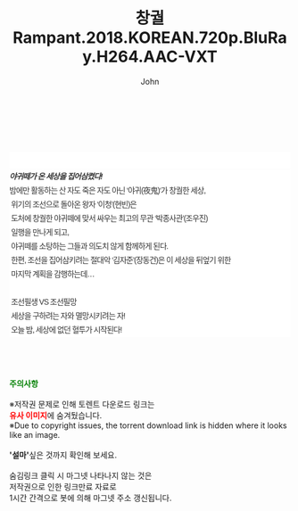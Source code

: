 ﻿---
layout: post
title:  "창궐 Rampant.2018.KOREAN.720p.BluRay.H264.AAC-VXT"
author: John
categories: [ 영화 ]
tags: [  ]
image:  
description: "창궐 Rampant.2018.KOREAN.720p.BluRay.H264.AAC-VXT torrent 정보 공유"
toc: true
toc_sticky: true
---

<br>
<div class="view-img">
<a class="view_image" href="https://torrentmobile59.com/bbs/view_image.php?fn=%2Fdata%2Ffile%2Fmovie%2F1040166538_5iYCoN8n_e1179e3ce95101b7a48c35ae0b4add514e3ab60b.jpg" target="_blank"><img alt="" class="img-tag" content="https://torrentmobile59.com/data/file/movie/1040166538_5iYCoN8n_e1179e3ce95101b7a48c35ae0b4add514e3ab60b.jpg" itemprop="image" src="https://torrentmobile59.com/data/file/movie/1040166538_5iYCoN8n_e1179e3ce95101b7a48c35ae0b4add514e3ab60b.jpg"/></a></div><div class="view-content" itemprop="description">
<p><br/></p><div class="title_area" style="margin:0px 0px 9px;padding:0px;list-style:none;font-size:12px;font-family:'나눔고딕', NanumGothic, '돋움', Dotum, Helvetica, 'AppleSDGothicNeo-Medium', AppleGothic, sans-serif;height:30px;float:none;background-color:rgb(255,255,255);"><h4 class="h_story" style="margin:5px 10px 0px 0px;padding:0px;list-style:none;font-size:12px;font-family:'돋움', sans-serif;height:18px;width:49px;background:url(&quot;https://ssl.pstatic.net/static/movie/2020/10/h_tx_sp5.png&quot;) no-repeat 0px -17px;float:left;"><strong class="blind" style="margin:0px;padding:0px;list-style:none;font-size:0px;font-family:inherit;color:inherit;width:1px;height:1px;line-height:0;">줄거리</strong></h4></div><h5 class="h_tx_story" style="margin:-7px 0px 1px;padding:0px;list-style:none;font-size:14px;font-family:'나눔고딕', NanumGothic, Helvetica, sans-serif;color:rgb(51,51,51);background-image:url(&quot;https://ssl.pstatic.net/static/movie/2014/01/blank.gif&quot;);letter-spacing:-1px;line-height:25px;background-color:rgb(255,255,255);">야귀떼가 온 세상을 집어삼켰다!</h5><p class="con_tx" style="margin-top:-1px;margin-bottom:-6px;list-style:none;font-size:14px;font-family:'나눔고딕', NanumGothic, '돋움', Dotum, Helvetica, 'AppleSDGothicNeo-Medium', AppleGothic, sans-serif;color:rgb(51,51,51);background-image:url(&quot;https://ssl.pstatic.net/static/movie/2014/01/blank.gif&quot;);letter-spacing:-1px;line-height:25px;background-color:rgb(255,255,255);">밤에만 활동하는 산 자도 죽은 자도 아닌 ‘야귀(夜鬼)‘가 창궐한 세상,<br style="list-style:none;font-size:12px;font-family:'돋움', sans-serif;color:rgb(0,0,0);"/> 위기의 조선으로 돌아온 왕자 ‘이청’(현빈)은<br style="list-style:none;font-size:12px;font-family:'돋움', sans-serif;color:rgb(0,0,0);"/> 도처에 창궐한 야귀떼에 맞서 싸우는 최고의 무관 ‘박종사관’(조우진)<br style="list-style:none;font-size:12px;font-family:'돋움', sans-serif;color:rgb(0,0,0);"/> 일행을 만나게 되고,<br style="list-style:none;font-size:12px;font-family:'돋움', sans-serif;color:rgb(0,0,0);"/> 야귀떼를 소탕하는 그들과 의도치 않게 함께하게 된다.<br style="list-style:none;font-size:12px;font-family:'돋움', sans-serif;color:rgb(0,0,0);"/> 한편, 조선을 집어삼키려는 절대악 ‘김자준’(장동건)은 이 세상을 뒤엎기 위한<br style="list-style:none;font-size:12px;font-family:'돋움', sans-serif;color:rgb(0,0,0);"/> 마지막 계획을 감행하는데…<br style="list-style:none;font-size:12px;font-family:'돋움', sans-serif;color:rgb(0,0,0);"/> <br style="list-style:none;font-size:12px;font-family:'돋움', sans-serif;color:rgb(0,0,0);"/> 조선필생 VS 조선필망<br style="list-style:none;font-size:12px;font-family:'돋움', sans-serif;color:rgb(0,0,0);"/> 세상을 구하려는 자와 멸망시키려는 자!<br style="list-style:none;font-size:12px;font-family:'돋움', sans-serif;color:rgb(0,0,0);"/> 오늘 밤, 세상에 없던 혈투가 시작된다!</p> </div>
    
<br><br><br>
<p data-ke-size="size16"><b><span style="color: green;">주의사항</span></b><br /><br />※저작권 문제로 인해 토렌트 다운로드 링크는<br /><b><span style="color: red;">유사 이미지</span></b>에 숨겨뒀습니다.<br />※Due to copyright issues, the torrent download link is hidden where it looks like an image.<br /><br /><b>'설마'</b>싶은 것까지 확인해 보세요.<br /><br />숨김링크 클릭 시 마그넷 나타나지 않는 것은<br />저작권으로 인한 링크만료 자료로<br />1시간 간격으로 봇에 의해 마그넷 주소 갱신됩니다.</p>
